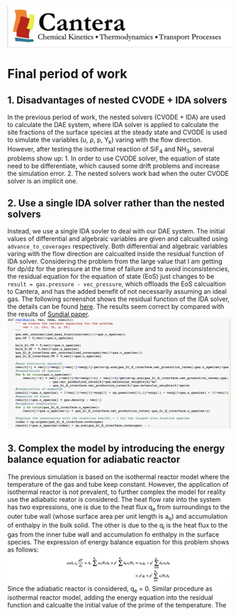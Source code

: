 ![alt text](https://github.com/yuj056/yuj056.github.io/blob/master/_posts/Screen%20Shot%202018-06-12%20at%2010.51.39%20AM.png)
# Final period of work
## 1. Disadvantages of nested CVODE + IDA solvers
In the previous period of work, the nested solvers (CVODE + IDA) are used to calculate the DAE system, where IDA solver is applied to calculate the site fractions of the surface species at the steady state and CVODE is used to simulate the variables (u, &rho;, p, Y<sub>k</sub>) varing with the flow direction. However, after testing the isothermal reaction of SiF<sub>4</sub> and NH<sub>3</sub>, several problems show up: 1. In order to use CVODE solver, the equation of state need to be differentiate, which caused some drift problems and increase the simulation error. 2. The nested solvers work bad when the outer CVODE solver is an implicit one.
## 2. Use a single IDA solver rather than the nested solvers
Instead, we use a single IDA sovler to deal with our DAE system. The initial values of differential and algebraic variables are given and calcualted using `advance_to_coverages` respectively. Both differential and algebraic variables varing with the flow direction are calcualted inside the residual function of IDA solver. Considering the problem from the large value that I am getting for dp/dz for the pressure at the time of failure and to avoid inconsistencies, the residual equation for the equation of state (EoS) just changes to be `result = gas.pressure - vec_pressure`, which offloads the EoS calcualtion to Cantera, and has the added benefit of not necessarily assuming an ideal gas. The following screenshot shows the residual function of the IDA solver, the details can be found [here](https://github.com/yuj056/yuj056.github.io/blob/master/model/1D_pfr_surf_IDA.ipynb). The results seem correct by compared with the results of [Sundial paper](https://github.com/yuj056/yuj056.github.io/blob/master/_posts/Sandia.pdf).
![alt text](https://github.com/yuj056/yuj056.github.io/blob/master/_posts/fig_resid.png)
## 3. Complex the model by introducing the energy balance equation for adiabatic reactor
The previous simulation is based on the isothermal reactor model where the temperature of the gas and tube keep constant. However, the application of isothermal reactor is not prevalent, to further complex the model for reality use the adiabatic reator is considered. 
The heat flow rate into the system has two expressions, one is due to the heat flux q<sub>e</sub> from surroundings to the outer tube wall (whose surface area per unit length is a<sub>e</sub>) and accumulation of enthalpy in the bulk solid. The other is due to the q<sub>i</sub> is the heat flux to the gas from the inner tube wall and accumulation fo enthalpy in the surface species. The expression of energy balance equation for this problem shows as follows:
![alt text](https://github.com/yuj056/yuj056.github.io/blob/master/_posts/energy_eq.png)
Since the adiabatic reactor is considered, q<sub>e</sub> = 0. Similar procedure as isothermal reactor model, adding the energy equation into the residual function and calcualte the initial value of the prime of the temperature. The 
